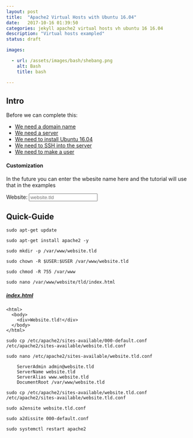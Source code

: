 ```yaml
---
layout: post
title:  "Apache2 Virtual Hosts with Ubuntu 16.04"
date:   2017-10-16 01:39:50
categories: jekyll apache2 virtual hosts vh ubuntu 16 16.04
description: "Virtual hosts exampled"
status: draft

images:

  - url: /assets/images/bash/shebang.png
    alt: Bash
    title: bash

---
```


## Intro

Before we can complete this:

- [We need a domain name]()
- [We need a server]()
- [We need to install Ubuntu 16.04]()
- [We need to SSH into the server]()
- [We need to make a user]()

#### Customization

In the future you can enter the wbesite name here and the tutorial will use that in the examples

<span>Website: </span><input type="text" id="websitename" name="websitename" placeholder="website.tld" readonly />


## Quick-Guide

`sudo apt-get update`

`sudo apt-get install apache2 -y`

`sudo mkdir -p /var/www/website.tld`

`sudo chown -R $USER:$USER /var/www/website.tld`

`sudo chmod -R 755 /var/www`

`sudo nano /var/www/website/tld/index.html`

##### [index.html](/assets/scripts/VirtualHostsWithUbuntu1604/index.html)

```
<html>
  <body>
    <div>Website.tld!</div>
  </body>
</html>
```

`sudo cp /etc/apache2/sites-available/000-default.conf /etc/apache2/sites-available/website.tld.conf`

`sudo nano /etc/apache2/sites-available/website.tld.conf`

```
    ServerAdmin admin@website.tld
    ServerName website.tld
    ServerAlias www.website.tld
    DocumentRoot /var/www/website.tld
```

`sudo cp /etc/apache2/sites-available/website.tld.conf /etc/apache2/sites-available/website.tld.conf`

`sudo a2ensite website.tld.conf`

`sudo a2dissite 000-default.conf`

`sudo systemctl restart apache2`

